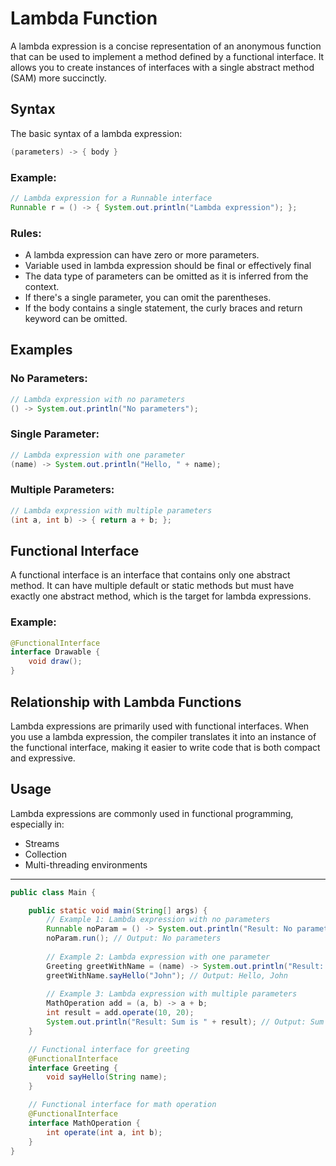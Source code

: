 
# Lambda Function
A lambda expression is a concise representation of an anonymous function that can be used to implement a method defined by a functional interface. It allows you to create instances of interfaces with a single abstract method (SAM) more succinctly.

## Syntax
The basic syntax of a lambda expression:
```java
(parameters) -> { body }
```

### Example:
```java
// Lambda expression for a Runnable interface
Runnable r = () -> { System.out.println("Lambda expression"); };
```

### Rules:
- A lambda expression can have zero or more parameters.
- Variable used in lambda expression should be final or effectively final
- The data type of parameters can be omitted as it is inferred from the context.
- If there's a single parameter, you can omit the parentheses.
- If the body contains a single statement, the curly braces and return keyword can be omitted.

## Examples

### No Parameters:
```java
// Lambda expression with no parameters
() -> System.out.println("No parameters");
```

### Single Parameter:
```java
// Lambda expression with one parameter
(name) -> System.out.println("Hello, " + name);
```

### Multiple Parameters:
```java
// Lambda expression with multiple parameters
(int a, int b) -> { return a + b; };
```

## Functional Interface
A functional interface is an interface that contains only one abstract method. It can have multiple default or static methods but must have exactly one abstract method, which is the target for lambda expressions.

### Example:
```java
@FunctionalInterface
interface Drawable {
    void draw();
}
```

## Relationship with Lambda Functions
Lambda expressions are primarily used with functional interfaces. When you use a lambda expression, the compiler translates it into an instance of the functional interface, making it easier to write code that is both compact and expressive.

## Usage
Lambda expressions are commonly used in functional programming, especially in:
- Streams
- Collection
- Multi-threading environments

---

```java
public class Main {

    public static void main(String[] args) {
        // Example 1: Lambda expression with no parameters
        Runnable noParam = () -> System.out.println("Result: No parameters");
        noParam.run(); // Output: No parameters
        
        // Example 2: Lambda expression with one parameter
        Greeting greetWithName = (name) -> System.out.println("Result: Hello, " + name);
        greetWithName.sayHello("John"); // Output: Hello, John
        
        // Example 3: Lambda expression with multiple parameters
        MathOperation add = (a, b) -> a + b;
        int result = add.operate(10, 20);
        System.out.println("Result: Sum is " + result); // Output: Sum is 30
    }

    // Functional interface for greeting
    @FunctionalInterface
    interface Greeting {
        void sayHello(String name);
    }

    // Functional interface for math operation
    @FunctionalInterface
    interface MathOperation {
        int operate(int a, int b);
    }
}
```
